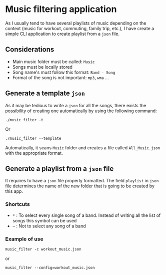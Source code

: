 # Music filtering application
As I usually tend to have several playlists of music depending on the context (music for workout, commuting, family trip, etc.), I have create a simple CLI application to create playlist from a `json` file.

## Considerations
- Main music folder must be called: `Music`
- Songs must be locally stored
- Song name's must follow this format: `Band - Song`
- Format of the song is not important: `mp3`, `wma` ...

## Generate a template `json`
As it may be tedious to write a `json` for all the songs, there exists the possibility of creating one automatically by using the following command:

```
./music_filter -t
```
Or
```
./music_filter --template
```

Automatically, it scans `Music` folder and creates a file called `All_Music.json` with the appropriate format.

## Generate a playlist from a `json` file
It requires to have a `json` file properly formatted. 
The field `playlist` in `json` file determines the name of the new folder that is going to be created by this app.

### Shortcuts
- `*` : To select every single song of a band. Instead of writing all the list of songs this symbol can be used
- `~` : Not to select any song of a band


### Example of use
```
music_filter -c workout_music.json
```
or
```
music_filter --config=workout_music.json
```
